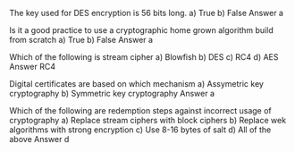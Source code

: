 The key used for DES encryption is 56 bits long.
a) True 
b) False
Answer a

Is it a good practice to use a cryptographic home grown algorithm build from scratch 
a) True
b) False
Answer a

Which of the following is stream cipher
a) Blowfish
b) DES
c) RC4
d) AES
Answer RC4

Digital certificates are based on which mechanism
a) Assymetric key cryptography
b) Symmetric key cryptography
Answer a

Which of the following are redemption steps against incorrect usage of cryptography
a) Replace stream ciphers with block ciphers
b) Replace wek algorithms with strong encryption
c) Use 8-16 bytes of salt
d) All of the above
Answer d
